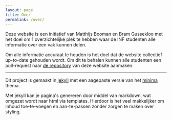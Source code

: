 ```yaml
---
layout: page
title: Over
permalink: /over/
---
```


Deze website is een initiatief van Matthijs Booman en Bram Gussekloo met het doel om 1 overzichtelijke plek te hebben waar de INF studenten alle informatie over een vak kunnen delen.

Om alle informatie accuraat te houden is het doel dat de website collectief up-to-date gehouden wordt.
Om dit te behalen kunnen alle studenten een pull-request naar [de repository][repo] van deze website aanmaken.

---
Dit project is gemaakt in [jekyll][jekyll-link] met een aagepaste versie van het [minima][minima-link] thema.

Met jekyll kan je pagina's genereren door middel van markdown, wat omgezet wordt naar html via templates.
Hierdoor is het veel makkelijker om inhoud toe-te-voegen en aan-te-passen zonder zorgen te maken over styling.

[repo]: https://github.com/HR-Informatica/hr-informatica.github.io
[jekyll-link]: https://jekyllrb.com/
[minima-link]: https://github.com/jekyll/minima